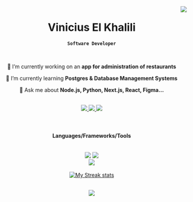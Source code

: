 <img align="right" src="https://visitor-badge.laobi.icu/badge?page_id=vinicius-el-khalili.vinicius-el-khalili" />

<div align="center">

# Vinicius El Khalili
**`Software Developer`**

<br/>

<div align="center">

🔭 I’m currently working on an **app for administration of restaurants**

🌱 I’m currently learning **Postgres & Database Management Systems**

💬 Ask me about **Node.js, Python, Next.js, React, Figma...**

<br/>

<div align="center"> 

  <a href="mailto:vinicius.khalili@gmail.com">
    <img src="https://img.shields.io/badge/Gmail-333333?style=for-the-badge&logo=gmail&logoColor=red" />
  </a>

  <a href="https://linkedin.com/in/pedro-sales-muniz" target="_blank">
    <img src="https://img.shields.io/badge/LinkedIn-0077B5?style=for-the-badge&logo=linkedin&logoColor=white" target="_blank" />
  </a>

  <a href="https://salesp07.github.io" target="_blank">
     <img src="https://img.shields.io/badge/Portfolio-FF5722?style=for-the-badge&logo=todoist&logoColor=white" target="_blank" />
  </a>

</div>

</div>
<br/>

<br/>
<h4>
    Languages/Frameworks/Tools
</h4>
<br/>

<div align="center">
    <img src="https://skillicons.dev/icons?i=next,react,mui,tailwind,typescript,javascript,html,css,sass" />
    <img src="https://skillicons.dev/icons?i=nodejs,express,python,fastapi,django,postgres,mongodb,redis" /><br>
    <img src="https://skillicons.dev/icons?i=docker,vercel,heroku,netlify,ubuntu,linux" /> 
</div>

<br/>


<a href="#">
  <img align="center" src="https://streak-stats.demolab.com/?user=vinicius-el-khalili" alt="My Streak stats" />
</a>

<br/>
<br/>

[![](https://github-readme-stats.vercel.app/api/top-langs/?username=vinicius-el-khalili&hide=html&layout=compact&theme=default)](https://github.com/anuraghazra/github-readme-stats)
